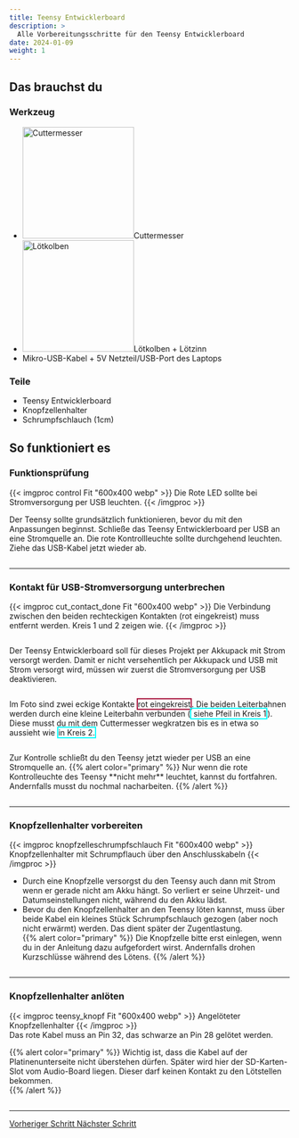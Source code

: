 ```yaml
---
title: Teensy Entwicklerboard
description: >
  Alle Vorbereitungsschritte für den Teensy Entwicklerboard 
date: 2024-01-09
weight: 1
---
```

## Das brauchst du

<div class="row">
    <div class="col-md-6">
       <h3>Werkzeug</h3>
       <ul>
       <li><img src="/icons/cutter.webp" alt="Cuttermesser" width="200"/>Cuttermesser</li>
       <li><img src="/icons/lötkolben.webp" alt="Lötkolben" width="200"/>Lötkolben + Lötzinn</li>
       <li>Mikro-USB-Kabel + 5V Netzteil/USB-Port des Laptops</li>
       </ul>
</div>
    <div class="col-md-6">
<h3>Teile</h3>
<ul>
       <li>Teensy Entwicklerboard</li>
        <li>Knopfzellenhalter</li>
        <li>Schrumpfschlauch (1cm)</li>
       </ul> 
       </div>
</div>

## So funktioniert es 



<div class="row">

<div class="row">

### Funktionsprüfung
<div class="col-md-6">
      {{< imgproc control Fit "600x400 webp" >}} Die Rote LED sollte bei Stromversorgung per USB leuchten.
{{< /imgproc >}} 

</div>
    <div class="col-md-6" style="display: flex; flex-direction: column; justify-content: center;">

Der Teensy sollte grundsätzlich funktionieren, bevor du mit den Anpassungen beginnst. Schließe das Teensy Entwicklerboard per USB an eine Stromquelle an. Die rote Kontrollleuchte sollte durchgehend leuchten. Ziehe das USB-Kabel jetzt wieder ab.<br>
    </div>
</div>
<hr class="my-4"> <!-- Trennlinie -->

### Kontakt für USB-Stromversorgung unterbrechen
<div class="col-md-6">
       
{{< imgproc cut_contact_done Fit "600x400 webp" >}} Die Verbindung zwischen den beiden rechteckigen Kontakten (rot eingekreist) muss entfernt werden. Kreis 1 und 2 zeigen wie. 
{{< /imgproc >}}

</div>
    <div class="col-md-6" style="display: flex; flex-direction: column; justify-content: center;">
<p>Der Teensy Entwicklerboard soll für dieses Projekt per Akkupack mit Strom versorgt werden. Damit er nicht versehentlich per Akkupack und USB mit Strom versorgt wird, müssen wir zuerst die Stromversorgung per USB deaktivieren. </p>

<p>Im Foto sind zwei eckige Kontakte <span style="border: 2px solid #a6113a">rot eingekreist</span>. Die beiden Leiterbahnen werden durch eine kleine Leiterbahn verbunden (<span style="border: 2px solid #00ffffff"> siehe Pfeil in Kreis 1</span>). Diese musst du mit dem Cuttermesser wegkratzen bis es in etwa so aussieht wie <span style="border: 2px solid #00ffffff">in Kreis 2.</span> </p>
<p>Zur Kontrolle schließt du den Teensy jetzt wieder per USB an eine Stromquelle an.
{{% alert color="primary" %}}
Nur wenn die rote Kontrolleuchte des Teensy **nicht mehr** leuchtet, kannst du fortfahren. Andernfalls musst du nochmal nacharbeiten.
{{% /alert %}}</p>
    </div>
</div>
<hr class="my-4"> <!-- Trennlinie -->



<div class="row">

### Knopfzellenhalter vorbereiten
<div class="col-md-6">
      {{< imgproc knopfzelleschrumpfschlauch Fit "600x400 webp" >}} Knopfzellenhalter mit Schrumpflauch über den Anschlusskabeln
{{< /imgproc >}} 

</div>
    <div class="col-md-6" style="display: flex; flex-direction: column; justify-content: center;">

- Durch eine Knopfzelle versorgst du den Teensy auch dann mit Strom wenn er gerade nicht am Akku hängt. So verliert er seine Uhrzeit- und Datumseinstellungen nicht, während du den Akku lädst. 
- Bevor du den Knopfzellenhalter an den Teensy löten kannst, muss über beide Kabel ein kleines Stück Schrumpfschlauch gezogen (aber noch nicht erwärmt) werden. Das dient später der Zugentlastung.<br>
{{% alert color="primary" %}}
Die Knopfzelle bitte erst einlegen, wenn du in der Anleitung dazu aufgefordert wirst. Andernfalls drohen Kurzschlüsse während des Lötens. 
{{% /alert %}}
</div>
</div>
<hr class="my-4"> <!-- Trennlinie -->
<div class="row">

### Knopfzellenhalter anlöten
<div class="col-md-6">
      {{< imgproc teensy_knopf Fit "600x400 webp" >}} Angelöteter Knopfzellenhalter
{{< /imgproc >}} 

</div>
    <div class="col-md-6" style="display: flex; flex-direction: column; justify-content: center;">
Das rote Kabel muss an Pin 32, das schwarze an Pin 28 gelötet werden.<br>

{{% alert color="primary" %}}
Wichtig ist, dass die Kabel auf der Platinenunterseite nicht überstehen dürfen. Später wird hier der SD-Karten-Slot vom Audio-Board liegen. Dieser darf keinen Kontakt zu den Lötstellen bekommen.   
{{% /alert %}}
</div>
</div>
<hr class="my-4"> <!-- Trennlinie -->

<div class="d-flex justify-content-between">
  <a class="btn btn-sm btn-primary me-3 mb-4" href="../">
<i class="fas fa-arrow-alt-circle-left me-2"></i> Vorheriger Schritt 
  </a>
  <a class="btn btn-sm btn-primary mb-4" href="../audioshield">
    Nächster Schritt <i class="fas fa-arrow-alt-circle-right ms-2"></i>
  </a>
</div>